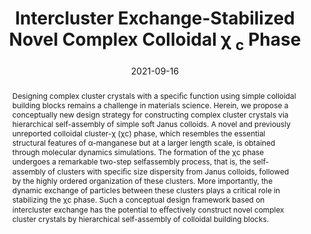 ---
title: "Intercluster Exchange-Stabilized Novel Complex Colloidal χ <sub>c</sub> Phase"
authors:
- Yu-Wei Sun
- Zi-Qin Chen
- 朱有亮
- Zhan-Wei Li
- Zhong-Yuan Lu
- Zhao-Yan Sun
date: "2021-09-16"
doi: "10.1021/acs.jpclett.1c01916"
publish_types: ["期刊文章"]
publication: "The Journal of Physical Chemistry Letters"
publication_short: "J. Phys. Chem. Lett."
abstract: "Designing complex cluster crystals with a speciﬁc function  using simple colloidal building blocks remains a challenge in materials  science. Herein, we propose a conceptually new design strategy for  constructing complex cluster crystals via hierarchical self-assembly of  simple soft Janus colloids. A novel and previously unreported colloidal  cluster-χ (χc) phase, which resembles the essential structural features  of α-manganese but at a larger length scale, is obtained through  molecular dynamics simulations. The formation of the χc phase undergoes a  remarkable two-step selfassembly process, that is, the self-assembly of  clusters with speciﬁc size dispersity from Janus colloids, followed by  the highly ordered organization of these clusters. More importantly, the  dynamic exchange of particles between these clusters plays a critical  role in stabilizing the χc phase. Such a conceptual design framework  based on intercluster exchange has the potential to eﬀectively construct  novel complex cluster crystals by hierarchical self-assembly of  colloidal building blocks."
url_pdf: "https://pubs.acs.org/doi/10.1021/acs.jpclett.1c01916"
---